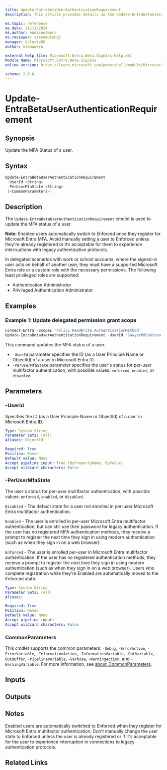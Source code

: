 ```yaml
---
title: Update-EntraBetaUserAuthenticationRequirement
description: This article provides details on the Update-EntraBetaUserAuthenticationRequirement command.

ms.topic: reference
ms.date: 11/11/2024
ms.author: eunicewaweru
ms.reviewer: stevemutungi
manager: CelesteDG
author: msewaweru

external help file: Microsoft.Entra.Beta.SignIns-help.xml
Module Name: Microsoft.Entra.Beta.SignIns
online version: https://learn.microsoft.com/powershell/module/Microsoft.Entra.Beta.SignIns/Update-EntraBetaUserAuthenticationRequirement

schema: 2.0.0
---
```


# Update-EntraBetaUserAuthenticationRequirement

## Synopsis

Update the MFA Status of a user.

## Syntax

```powershell
Update-EntraBetaUserAuthenticationRequirement
 -UserId <String>
 -PerUserMfaState <String>
 [<CommonParameters>]
```

## Description

The `Update-EntraBetaUserAuthenticationRequirement` cmdlet is used to update the MFA status of a user.

**Note:** Enabled users automatically switch to Enforced once they register for Microsoft Entra MFA. Avoid manually setting a user to Enforced unless they're already registered or it’s acceptable for them to experience interruptions with legacy authentication protocols.

In delegated scenarios with work or school accounts, where the signed-in user acts on behalf of another user, they must have a supported Microsoft Entra role or a custom role with the necessary permissions. The following least privileged roles are supported:

- Authentication Administrator  
- Privileged Authentication Administrator

## Examples

### Example 1: Update delegated permission grant scope

```powershell
Connect-Entra -Scopes 'Policy.ReadWrite.AuthenticationMethod'
Update-EntraBetaUserAuthenticationRequirement -UserId 'SawyerM@Contoso.com' -PerUserMfaState 'enabled'
```

This command updates the MFA status of a user.

- `-UserId` parameter specifies the ID (as a User Principle Name or ObjectId) of a user in Microsoft Entra ID.
- `-PerUserMfaState` parameter specifies the user's status for per-user multifactor authentication, with possible values: `enforced`, `enabled`, or `disabled`.

## Parameters

### -UserId

Specifies the ID (as a User Principle Name or ObjectId) of a user in Microsoft Entra ID.

```yaml
Type: System.String
Parameter Sets: (All)
Aliases: ObjectId

Required: True
Position: Named
Default value: None
Accept pipeline input: True (ByPropertyName, ByValue)
Accept wildcard characters: False
```

### -PerUserMfaState

The user's status for per-user multifactor authentication, with possible values: `enforced`, `enabled`, or `disabled`.

`Disabled` - The default state for a user not enrolled in per-user Microsoft Entra multifactor authentication.

`Enabled` - The user is enrolled in per-user Microsoft Entra multifactor authentication, but can still use their password for legacy authentication. If the user has no registered MFA authentication methods, they receive a prompt to register the next time they sign in using modern authentication (such as when they sign in on a web browser).

`Enforced` - The user is enrolled per-user in Microsoft Entra multifactor authentication. If the user has no registered authentication methods, they receive a prompt to register the next time they sign in using modern authentication (such as when they sign in on a web browser). Users who complete registration while they're Enabled are automatically moved to the Enforced state.

```yaml
Type: System.String
Parameter Sets: (All)
Aliases:

Required: True
Position: Named
Default value: None
Accept pipeline input: 
Accept wildcard characters: False
```

### CommonParameters

This cmdlet supports the common parameters: `-Debug`, `-ErrorAction`, `-ErrorVariable`, `-InformationAction`, `-InformationVariable`, `-OutVariable`, `-OutBuffer`, `-PipelineVariable`, `-Verbose`, `-WarningAction`, and `-WarningVariable`. For more information, see [about_CommonParameters](https://go.microsoft.com/fwlink/?LinkID=113216).

## Inputs

## Outputs

## Notes

Enabled users are automatically switched to Enforced when they register for Microsoft Entra multifactor authentication. Don't manually change the user state to Enforced unless the user is already registered or if it's acceptable for the user to experience interruption in connections to legacy authentication protocols.

## Related Links
